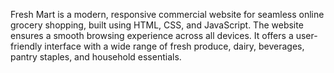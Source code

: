 Fresh Mart is a modern, responsive commercial website for seamless online grocery shopping, built using HTML, CSS, and JavaScript. The website ensures a smooth browsing experience across all devices. It offers a user-friendly interface with a wide range of fresh produce, dairy, beverages, pantry staples, and household essentials. 
